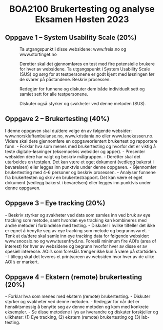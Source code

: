 <h1 align='center'>
  BOA2100 Brukertesting og analyse Eksamen Høsten 2023
</h1>

<h2>Oppgave 1 – System Usability Scale (20%)</h2>
<ul>
  <ol>
    Ta utgangspunkt i disse websidene: www.freia.no og www.stortinget.no
  </ol>
  <ol>
  Deretter skal det gjennomføres en test med fire potensielle brukere for hver av websidene. Ta utgangspunkt i System Usability Scale (SUS) og sørg for at testpersonene er godt kjent med løsningen før de svarer på   
  påstandene. Beskriv prosessen.
  </ol>
  <ol>
    Redegjør for funnene og diskuter dem både individuelt sett og samlet sett for alle testpersonene.
  </ol>
  <ol>
    Diskuter også styrker og svakheter ved denne metoden (SUS).
  </ol>
</ul>

<h2>Oppgave 2 – Brukertesting (40%)</h2>
I denne oppgaven skal du/dere velge én av følgende websider: www.norskluftambulanse.no,
www.kristiania.no eller www.lanekassen.no. Videre skal dere gjennomføre en oppgaveorientert
brukertest og rapportere funn.
- Forklar hva som menes med brukertesting og hvorfor det er viktig å teste digitale-løsninger (eksempelvis websider og apper).
- Presenter websiden dere har valgt og beskriv målgruppen.
- Deretter skal det utarbeides en testplan. Det kan være et eget dokument (vedlegg bakerst i bevarelsen) eller legges inn punktvis under denne oppgaven.
- Gjennomfør brukertesting med 4-6 personer og beskriv prosessen.
- Analyser funnene fra brukertesten og skriv en brukertestrapport. Det kan være et eget dokument (vedlegg bakerst i bevarelsen) eller legges inn punktvis under denne oppgaven.

<h2>Oppgave 3 – Eye tracking (20%)</h2>
- Beskriv styrker og svakheter ved data som samles inn ved bruk av eye tracking som metode, samt hvordan eye tracking kan kombineres med andre metoder i forbindelse med testing.
- Diskuter i hvilke tilfeller det ikke er egnet å benytte seg av eye tracking som metode og begrunnsvaret.
- Tenk at du/dere skal samle inn eye tracking data for følgende websider: www.snooslo.no og www.tusenfryd.no. Foreslå minimum fire AOI’s (area of interest) for hver av websidene og begrunn hvorfor hver av disse er av spesiell interesse. AOI’s som foreslås trenger ikke kun å være på startsiden.
- I tillegg skal det leveres et printscreen av websiden hvor hver av de ulike AOI’s er markert.

<h2>Oppgave 4 – Ekstern (remote) brukertesting (20%)</h2>
- Forklar hva som menes med ekstern (remote) brukertesting.
- Diskuter styrker og svakheter ved denne metoden.
- Redegjør for når det er hensiktsmessig å benytte seg av denne metoden og kom med konkrete eksempler.
- Se disse metodene i lys av hverandre og diskuter forskjeller og ulikheter: (1) Eye tracking, (2) ekstern (remote) brukertesting og (3) lab-testing.
